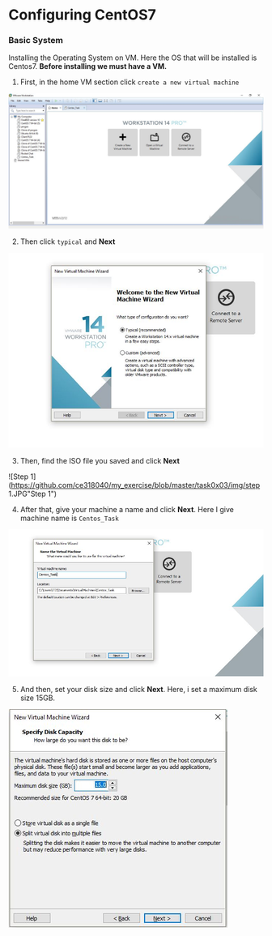 # Configuring CentOS7
### Basic System
Installing the Operating System on VM. Here the OS that will be installed is Centos7. **Before installing we must have a VM.**
1. First, in the home VM section click `create a new virtual machine`

![New VM](https://github.com/ce318040/my_exercise/blob/master/task0x03/img/create.JPG "Create new VM")

2. Then click `typical` and **Next**

![Typical](https://github.com/ce318040/my_exercise/blob/master/task0x03/img/typical.JPG "Typical")

3. Then, find the ISO file you saved and click **Next**

![Step 1](https://github.com/ce318040/my_exercise/blob/master/task0x03/img/step 1.JPG"Step 1")

4. After that, give your machine a name and click **Next**. Here I give  machine name is `Centos_Task`

![Name VM](https://github.com/ce318040/my_exercise/blob/master/task0x03/img/vm_name.JPG "Name VM")

5. And then, set your disk size and click **Next**. Here, i set a maximum disk size 15GB.

![Step 2](https://github.com/ce318040/my_exercise/blob/master/task0x03/img/step2.JPG "Step 2")


